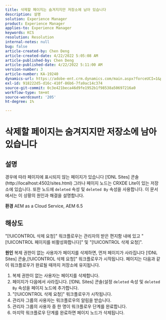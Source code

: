 ```yaml
---
title: 삭제할 페이지는 숨겨지지만 저장소에 남아 있습니다
description: 설명
solution: Experience Manager
product: Experience Manager
applies-to: Experience Manager
keywords: KCS
resolution: Resolution
internal-notes: null
bug: false
article-created-by: Chen Deng
article-created-date: 4/22/2022 5:05:08 AM
article-published-by: Chen Deng
article-published-date: 4/22/2022 5:11:00 AM
version-number: 3
article-number: KA-19240
dynamics-url: https://adobe-ent.crm.dynamics.com/main.aspx?forceUCI=1&pagetype=entityrecord&etn=knowledgearticle&id=bbe225c1-f9c1-ec11-983e-0022480ab5d0
exl-id: 918222d5-d16c-410f-86b6-7fa9ac14c374
source-git-commit: 0c3e421beca46d9fe1952b1f98538a50697216a0
workflow-type: tm+mt
source-wordcount: '205'
ht-degree: 1%

---
```


# 삭제할 페이지는 숨겨지지만 저장소에 남아 있습니다

## 설명


경우에 따라 페이지에 표시되지 않는 페이지가 있습니다 [!DNL Sites] 콘솔(http://localhost:4502/sites.html) 그러나 페이지 노드는 CRXDE Lite이 있는 저장소에 있습니다. 또한 노드에 `deleted` 속성 및 `deleted By` 속성을 사용합니다. 이 문서에서는 이 상황의 원인과 해결을 설명합니다.

<b>환경</b>
AEM as a Cloud Service, AEM 6.5


## 해상도


&quot;[!UICONTROL 삭제 요청]&quot; 워크플로우는 관리자의 받은 편지함 내에 있고 &quot;[!UICONTROL 페이지를 비활성화합니다]&quot; 및 &quot;[!UICONTROL 삭제 요청]&quot;.

<b>원인</b>
복제 권한이 없는 사용자가 페이지를 삭제하면, 먼저 페이지가 사라집니다 [!DNL Sites] 콘솔,[!UICONTROL 삭제 요청]&quot; 워크플로우가 시작됩니다. 페이지는 다음과 같이 워크플로우가 완료될 때까지 저장소에 유지됩니다.
1. 복제 권한이 없는 사용자는 페이지를 삭제합니다.
2. 페이지가 다음에서 사라집니다. [!DNL Sites] 콘솔(설정 `deleted` 속성 및 `deleted By` 속성을 페이지 노드에 추가합니다.
3. &quot;[!UICONTROL 삭제 요청]&quot; 워크플로우가 시작됩니다.
4. 관리자 그룹의 사용자는 워크플로우의 알림을 받습니다.
5. 관리자 그룹의 사용자 중 한 명이 워크플로우 단계를 완료합니다.
6. 마지막 워크플로우 단계를 완료하면 페이지 노드가 삭제됩니다.
